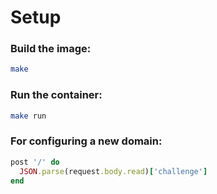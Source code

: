 # Setup
### Build the image:
```bash
make
```

### Run the container:
```bash
make run
```

### For configuring a new domain:
```ruby
post '/' do
  JSON.parse(request.body.read)['challenge']
end
```
